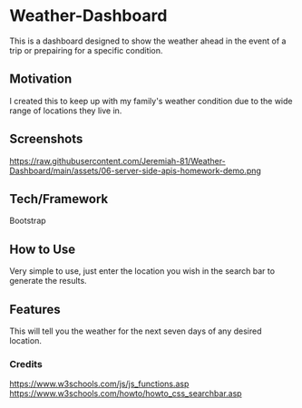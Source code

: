 # Weather-Dashboard

This is a dashboard designed to show the weather ahead in the event of a trip or prepairing for a specific condition.

## Motivation

I created this to keep up with my family's weather condition due to the wide range of locations they live in.

## Screenshots

https://raw.githubusercontent.com/Jeremiah-81/Weather-Dashboard/main/assets/06-server-side-apis-homework-demo.png

## Tech/Framework

Bootstrap

## How to Use

Very simple to use, just enter the location you wish in the search bar to generate the results.

## Features

This will tell you the weather for the next seven days of any desired location.

### Credits
https://www.w3schools.com/js/js_functions.asp
https://www.w3schools.com/howto/howto_css_searchbar.asp
